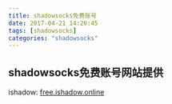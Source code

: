 ```yaml
---
title: shadowsocks免费账号
date: 2017-04-21 14:26:45
tags: [shadowsocks]
categories: "shadowsocks"
---
```


## shadowsocks免费账号网站提供

ishadow: [free.ishadow.online](http://free.ishadow.online/)

